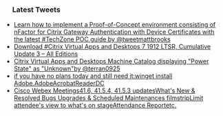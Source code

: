 <h3><a href="https://twitter.com/endi24"><img height=16 src="https://upload.wikimedia.org/wikipedia/sco/9/9f/Twitter_bird_logo_2012.svg"></a> Latest Tweets</h3>

<!-- BLOG-POST-LIST:START -->
- [Learn how to implement a Proof-of-Concept environment consisting of nFactor for Citrix Gateway Authentication with Device Certificates with the latest #TechZone POC guide by @tweetmattbrooks](https://rss.app/articles/cb4e791f6f6d729c074351566bd3a7c508111d6e1230b0e8cee7950f8c9c28d4f61eb1492ac7df6bfaa06f7dda1c089565d16ce6c115791c83)
- [Download #Citrix Virtual Apps and Desktops 7 1912 LTSR, Cumulative Update 3 – All Editions](https://rss.app/articles/cb4e791f6f6d729c074351566bd3a7c508111d6e1c2ca6e0ceea881581c974d3e30bb04f76d9dd61f1a66d74d81c089766d769e0c3107816)
- [Citrix Virtual Apps and Desktops Machine Catalog displaying "Power State" as "Unknown"by @terran0925](https://rss.app/articles/cb4e791f6f6d729c074351566bd3a7c508111d6e1a31b6e890b6c809918773d2f150f40f60dada6ff0a76a74dc150b9566d36ce8c5)
- [if you have no plans today and still need it:winget install Adobe.AdobeAcrobatReaderDC](https://rss.app/articles/cb4e791f6f6d729c074351566bd3a7c508111d6e0b28b7e4d6dd861694876ac6f050b648389c9b2beca36974dd10099263dd6fe2c01579168232c060)
- [Cisco Webex Meetings41.6, 41.5.4, 41.5.3 updatesWhat's New  & Resolved Bugs Upgrades & Scheduled Maintenances filmstripLimit attendee's view to what's on stageAttendance Reportetc.](https://rss.app/articles/cb4e791f6f6d729c074351566bd3a7c508111d6e0636a2e2d5ad940e849272d4ad4ef6056bdcdb69faa06979d71c0b9163dc6be6)
<!-- BLOG-POST-LIST:END -->
